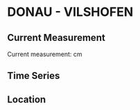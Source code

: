 # DONAU - VILSHOFEN

## Current Measurement

Current measurement: <Value topic="rivers/pegel-online/DONAU/VILSHOFEN/measurementValue"/> cm

## Time Series

<TimeSeries topic="rivers/pegel-online/DONAU/VILSHOFEN/measurementValue" period="week" />

## Location

<WorldMap>
  <Marker lat="48.63729723753345" lon="13.182429265048121" labelTopic="rivers/pegel-online/DONAU/VILSHOFEN" />
</WorldMap>
